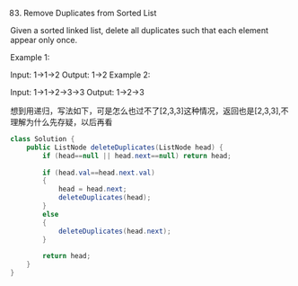 83. Remove Duplicates from Sorted List

Given a sorted linked list, delete all duplicates such that each element appear only once.

Example 1:

Input: 1->1->2
Output: 1->2
Example 2:

Input: 1->1->2->3->3
Output: 1->2->3

想到用递归，写法如下，可是怎么也过不了[2,3,3]这种情况，返回也是[2,3,3],不理解为什么先存疑，以后再看

```java
class Solution {
    public ListNode deleteDuplicates(ListNode head) {
        if (head==null || head.next==null) return head;
        
        if (head.val==head.next.val)
        {
            head = head.next;
            deleteDuplicates(head);
        }
        else   
        {
            deleteDuplicates(head.next);
        }        
        
        return head;
    }
}
```